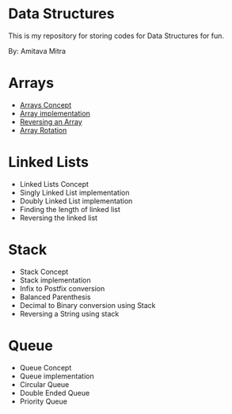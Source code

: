 # Data Structures
This is my repository for storing codes for Data Structures for fun.

By: Amitava Mitra<br />

# Arrays

* [Arrays Concept](https://www.tutorialspoint.com/data_structures_algorithms/array_data_structure.htm)
* [Array implementation](https://www.tutorialspoint.com/data_structures_algorithms/array_data_structure.htm)
* [Reversing an Array](https://www.geeksforgeeks.org/write-a-program-to-reverse-an-array-or-string/)
* [Array Rotation](https://www.geeksforgeeks.org/array-rotation/)

# Linked Lists

* Linked Lists Concept
* Singly Linked List implementation
* Doubly Linked List implementation
* Finding the length of linked list
* Reversing the linked list

# Stack

* Stack Concept
* Stack implementation
* Infix to Postfix conversion
* Balanced Parenthesis
* Decimal to Binary conversion using Stack
* Reversing a String using stack

# Queue

* Queue Concept
* Queue implementation
* Circular Queue
* Double Ended Queue
* Priority Queue
